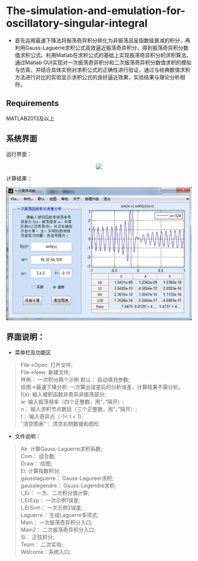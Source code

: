 # The-simulation-and-emulation-for-oscillatory-singular-integral
* 首先运用最速下降法将振荡奇异积分转化为非振荡且呈指数级衰减的积分，再利用Gauss-Laguerre求积公式高效逼近振荡奇异积分，得到振荡奇异积分数值求积公式。利用Matlab在求积公式的基础上实现振荡奇异积分的求积算法，通过Matlab GUI实现对一次振荡奇异积分和二次振荡奇异积分数值求积的模拟与仿真，并结合具体实例对求积公式的正确性进行验证，通过与经典数值求积方法进行对比的实验显示求积公式的良好逼近效果，实验结果与理论分析相符。

## Requirements
MATLAB2013及以上

## 系统界面
运行界面：    
<div align="center">

<img align="center" width="600" src="https://github.com/xyj77/The-simulation-and-emulation-for-oscillatory-singular-integral/raw/master/runing.jpg">

</div>
    
计算结果：    
<div align="center">

<img align="center" width="600" src="https://github.com/xyj77/The-simulation-and-emulation-for-oscillatory-singular-integral/raw/master/result.jpg">

</div>


## 界面说明：
* 菜单栏及功能区    
> File->Open:     打开文件;        
> File->New:      新建文件;    	
> 样例：     一次积分两个示例
> 默认：     自动填充参数;    	
> 绘图->最速下降分析:     一次算出误差后的分析误差，计算结果不需分析。
> f(x):   输入被积函数非奇异非振荡部分;    	
> w:      输入振荡频率（四个正整数，用“，”隔开）;    	
> n：      输入求积节点数目（三个正整数，用“，”隔开）;    	
> t：      输入奇异点（-1< t < 1);    
> “清空图表”： 清空右侧数据和图形.   

* 文件说明：    
> Ak:      计算Gauss-Laguerre求积系数;    
> Cnm：    组合数;    
> Draw：   绘图;    
> Ei:      计算指数积分;    
> gausslaguerre：  Gauss-Lagureer求积;    
> gausslegendre：  Gauss-Legendre求积;    
> I_Er：   一次、二次积分值计算;    	
> I_ErExp：        一次示例1误差;    	
> I_ErSinh：       一次示例2误差;    	
> Laguerre：       生成Laguerre多项式;    	
> Main：   一次振荡奇异积分入口;    	
> Main2：  二次振荡奇异积分入口;    	
> Si：     正弦积分;    	
> Team：   二次实验;    	
> Welcome：系统入口;     
